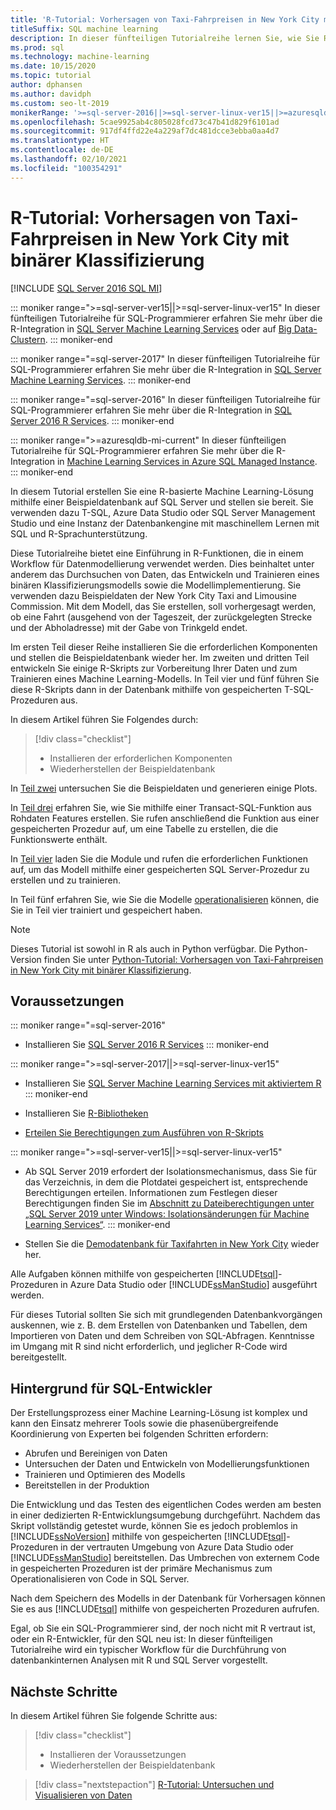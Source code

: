 ```yaml
---
title: 'R-Tutorial: Vorhersagen von Taxi-Fahrpreisen in New York City mit binärer Klassifizierung'
titleSuffix: SQL machine learning
description: In dieser fünfteiligen Tutorialreihe lernen Sie, wie Sie R-Code in gespeicherte Prozeduren von SQL Server und in T-SQL-Funktionen mit SQL Machine Learning einbetten, um Taxi-Fahrpreise in New York City mithilfe von binärer Klassifizierung vorherzusagen.
ms.prod: sql
ms.technology: machine-learning
ms.date: 10/15/2020
ms.topic: tutorial
author: dphansen
ms.author: davidph
ms.custom: seo-lt-2019
monikerRange: '>=sql-server-2016||>=sql-server-linux-ver15||>=azuresqldb-mi-current'
ms.openlocfilehash: 5cae9925ab4c805028fcd73c47b41d829f6101ad
ms.sourcegitcommit: 917df4ffd22e4a229af7dc481dcce3ebba0aa4d7
ms.translationtype: HT
ms.contentlocale: de-DE
ms.lasthandoff: 02/10/2021
ms.locfileid: "100354291"
---
```

# <a name="r-tutorial-predict-nyc-taxi-fares-with-binary-classification"></a>R-Tutorial: Vorhersagen von Taxi-Fahrpreisen in New York City mit binärer Klassifizierung
[!INCLUDE [SQL Server 2016 SQL MI](../../includes/applies-to-version/sqlserver2016-asdbmi.md)]

::: moniker range=">=sql-server-ver15||>=sql-server-linux-ver15"
In dieser fünfteiligen Tutorialreihe für SQL-Programmierer erfahren Sie mehr über die R-Integration in [SQL Server Machine Learning Services](../sql-server-machine-learning-services.md) oder auf [Big Data-Clustern](../../big-data-cluster/machine-learning-services.md).
::: moniker-end

::: moniker range="=sql-server-2017"
In dieser fünfteiligen Tutorialreihe für SQL-Programmierer erfahren Sie mehr über die R-Integration in [SQL Server Machine Learning Services](../sql-server-machine-learning-services.md).
::: moniker-end

::: moniker range="=sql-server-2016"
In dieser fünfteiligen Tutorialreihe für SQL-Programmierer erfahren Sie mehr über die R-Integration in [SQL Server 2016 R Services](../sql-server-machine-learning-services.md).
::: moniker-end

::: moniker range=">=azuresqldb-mi-current"
In dieser fünfteiligen Tutorialreihe für SQL-Programmierer erfahren Sie mehr über die R-Integration in [Machine Learning Services in Azure SQL Managed Instance](/azure/azure-sql/managed-instance/machine-learning-services-overview).
::: moniker-end

In diesem Tutorial erstellen Sie eine R-basierte Machine Learning-Lösung mithilfe einer Beispieldatenbank auf SQL Server und stellen sie bereit. Sie verwenden dazu T-SQL, Azure Data Studio oder SQL Server Management Studio und eine Instanz der Datenbankengine mit maschinellem Lernen mit SQL und R-Sprachunterstützung.

Diese Tutorialreihe bietet eine Einführung in R-Funktionen, die in einem Workflow für Datenmodellierung verwendet werden. Dies beinhaltet unter anderem das Durchsuchen von Daten, das Entwickeln und Trainieren eines binären Klassifizierungsmodells sowie die Modellimplementierung. Sie verwenden dazu Beispieldaten der New York City Taxi and Limousine Commission. Mit dem Modell, das Sie erstellen, soll vorhergesagt werden, ob eine Fahrt (ausgehend von der Tageszeit, der zurückgelegten Strecke und der Abholadresse) mit der Gabe von Trinkgeld endet.

Im ersten Teil dieser Reihe installieren Sie die erforderlichen Komponenten und stellen die Beispieldatenbank wieder her. Im zweiten und dritten Teil entwickeln Sie einige R-Skripts zur Vorbereitung Ihrer Daten und zum Trainieren eines Machine Learning-Modells. In Teil vier und fünf führen Sie diese R-Skripts dann in der Datenbank mithilfe von gespeicherten T-SQL-Prozeduren aus.

In diesem Artikel führen Sie Folgendes durch:

> [!div class="checklist"]
> + Installieren der erforderlichen Komponenten
> + Wiederherstellen der Beispieldatenbank

In [Teil zwei](r-taxi-classification-explore-data.md) untersuchen Sie die Beispieldaten und generieren einige Plots.

In [Teil drei](r-taxi-classification-create-features.md) erfahren Sie, wie Sie mithilfe einer Transact-SQL-Funktion aus Rohdaten Features erstellen. Sie rufen anschließend die Funktion aus einer gespeicherten Prozedur auf, um eine Tabelle zu erstellen, die die Funktionswerte enthält.

In [Teil vier](r-taxi-classification-train-model.md) laden Sie die Module und rufen die erforderlichen Funktionen auf, um das Modell mithilfe einer gespeicherten SQL Server-Prozedur zu erstellen und zu trainieren.

In Teil fünf erfahren Sie, wie Sie die Modelle [operationalisieren](r-taxi-classification-deploy-model.md) können, die Sie in Teil vier trainiert und gespeichert haben.

> [!NOTE]
> Dieses Tutorial ist sowohl in R als auch in Python verfügbar. Die Python-Version finden Sie unter [Python-Tutorial: Vorhersagen von Taxi-Fahrpreisen in New York City mit binärer Klassifizierung](r-taxi-classification-introduction.md).

## <a name="prerequisites"></a>Voraussetzungen

::: moniker range="=sql-server-2016"
+ Installieren Sie [SQL Server 2016 R Services](../install/sql-r-services-windows-install.md#verify-installation)
::: moniker-end

::: moniker range=">=sql-server-2017||>=sql-server-linux-ver15"
+ Installieren Sie [SQL Server Machine Learning Services mit aktiviertem R](../install/sql-machine-learning-services-windows-install.md#verify-installation)
::: moniker-end

+ Installieren Sie [R-Bibliotheken](../package-management/r-package-information.md)

+ [Erteilen Sie Berechtigungen zum Ausführen von R-Skripts](../security/user-permission.md)

::: moniker range=">=sql-server-ver15||>=sql-server-linux-ver15"
+ Ab SQL Server 2019 erfordert der Isolationsmechanismus, dass Sie für das Verzeichnis, in dem die Plotdatei gespeichert ist, entsprechende Berechtigungen erteilen. Informationen zum Festlegen dieser Berechtigungen finden Sie im [Abschnitt zu Dateiberechtigungen unter „SQL Server 2019 unter Windows: Isolationsänderungen für Machine Learning Services“](../install/sql-server-machine-learning-services-2019.md#file-permissions).
::: moniker-end

+ Stellen Sie die [Demodatenbank für Taxifahrten in New York City](demo-data-nyctaxi-in-sql.md) wieder her.

Alle Aufgaben können mithilfe von gespeicherten [!INCLUDE[tsql](../../includes/tsql-md.md)]-Prozeduren in Azure Data Studio oder [!INCLUDE[ssManStudio](../../includes/ssmanstudio-md.md)] ausgeführt werden.

Für dieses Tutorial sollten Sie sich mit grundlegenden Datenbankvorgängen auskennen, wie z. B. dem Erstellen von Datenbanken und Tabellen, dem Importieren von Daten und dem Schreiben von SQL-Abfragen. Kenntnisse im Umgang mit R sind nicht erforderlich, und jeglicher R-Code wird bereitgestellt.

## <a name="background-for-sql-developers"></a>Hintergrund für SQL-Entwickler

Der Erstellungsprozess einer Machine Learning-Lösung ist komplex und kann den Einsatz mehrerer Tools sowie die phasenübergreifende Koordinierung von Experten bei folgenden Schritten erfordern:

+ Abrufen und Bereinigen von Daten
+ Untersuchen der Daten und Entwickeln von Modellierungsfunktionen
+ Trainieren und Optimieren des Modells
+ Bereitstellen in der Produktion

Die Entwicklung und das Testen des eigentlichen Codes werden am besten in einer dedizierten R-Entwicklungsumgebung durchgeführt. Nachdem das Skript vollständig getestet wurde, können Sie es jedoch problemlos in [!INCLUDE[ssNoVersion](../../includes/ssnoversion-md.md)] mithilfe von gespeicherten [!INCLUDE[tsql](../../includes/tsql-md.md)]-Prozeduren in der vertrauten Umgebung von Azure Data Studio oder [!INCLUDE[ssManStudio](../../includes/ssmanstudio-md.md)] bereitstellen. Das Umbrechen von externem Code in gespeicherten Prozeduren ist der primäre Mechanismus zum Operationalisieren von Code in SQL Server.

Nach dem Speichern des Modells in der Datenbank für Vorhersagen können Sie es aus [!INCLUDE[tsql](../../includes/tsql-md.md)] mithilfe von gespeicherten Prozeduren aufrufen.

Egal, ob Sie ein SQL-Programmierer sind, der noch nicht mit R vertraut ist, oder ein R-Entwickler, für den SQL neu ist: In dieser fünfteiligen Tutorialreihe wird ein typischer Workflow für die Durchführung von datenbankinternen Analysen mit R und SQL Server vorgestellt.

## <a name="next-steps"></a>Nächste Schritte

In diesem Artikel führen Sie folgende Schritte aus:

> [!div class="checklist"]
> + Installieren der Voraussetzungen
> + Wiederherstellen der Beispieldatenbank

> [!div class="nextstepaction"]
> [R-Tutorial: Untersuchen und Visualisieren von Daten](r-taxi-classification-explore-data.md)